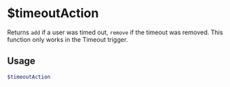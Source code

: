 # $timeoutAction

Returns `add` if a user was timed out, `remove` if the timeout was removed.
This function only works in the Timeout trigger.

## Usage

```bash
$timeoutAction
```

